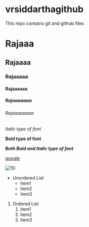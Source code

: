 # vrsiddarthagithub
This repo contains git and github files

# Rajaaa
## Rajaaaa
### Rajaaaaa
#### Rajaaaaaa
##### Rajaaaaaaa
###### Rajaaaaaaaa

*Italic type of font*

**Bold type of font**

***Both Bold and Italic type of font***

[google](https://www.youtube.com/watch?v=dQw4w9WgXcQ)

![1D](https://images-na.ssl-images-amazon.com/images/I/51LcR40AhML.jpg)

* Unordered List
  * item1
  * item2
  * item3
1. Ordered List
    1. item1
    2. item2
    3. item3
  

